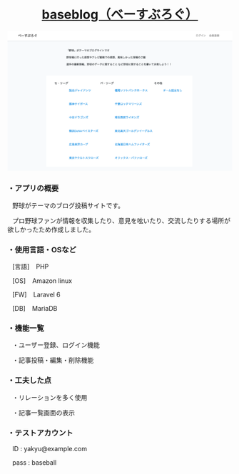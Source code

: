<a href="https://baseblog.herokuapp.com"><h1 align="center">baseblog（ベーすぶろぐ）</h1></a>
<img src="image.png" >

<h3>・アプリの概要</h3>
<p>&ensp; 野球がテーマのブログ投稿サイトです。</p>
<p>&ensp; プロ野球ファンが情報を収集したり、意見を呟いたり、交流したりする場所が欲しかったため作成しました。</p>


<h3 color="red">・使用言語・OSなど</h3>
<p>&ensp; [言語] &ensp; PHP</p>
<p>&ensp; [OS] &ensp; Amazon linux</p>
<p>&ensp; [FW] &ensp; Laravel 6</p>
<p>&ensp; [DB] &ensp; MariaDB</p>


<h3>・機能一覧</h3>
<p>&ensp; ・ユーザー登録、ログイン機能</p>
<p>&ensp; ・記事投稿・編集・削除機能</p>


<h3>・工夫した点</h3>
<p>&ensp; ・リレーションを多く使用</p>
<p>&ensp; ・記事一覧画面の表示</p>


<h3>・テストアカウント</h3>
<p>&ensp; ID : yakyu@example.com</p>
<p>&ensp; pass : baseball</p> 
